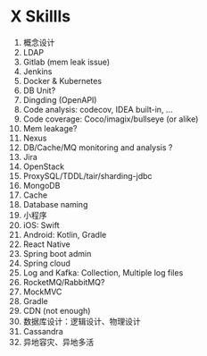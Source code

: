 # X Skillls

1. 概念设计
1. LDAP
1. Gitlab (mem leak issue)
1. Jenkins
1. Docker & Kubernetes
1. DB Unit?
1. Dingding (OpenAPI)
1. Code analysis: codecov, IDEA built-in, …
1. Code coverage: Coco/imagix/bullseye (or alike)
1. Mem leakage?
1. Nexus
1. DB/Cache/MQ monitoring and analysis ?
1. Jira
1. OpenStack 
1. ProxySQL/TDDL/tair/sharding-jdbc
1. MongoDB
1. Cache
1. Database naming
1. 小程序
1. iOS: Swift
1. Android: Kotlin, Gradle
1. React Native
1. Spring boot admin
1. Spring cloud
1. Log and Kafka: Collection, Multiple log files
1. RocketMQ/RabbitMQ?
1. MockMVC
1. Gradle
1. CDN (not enough)
1. 数据库设计：逻辑设计、物理设计
1. Cassandra
1. 异地容灾、异地多活
